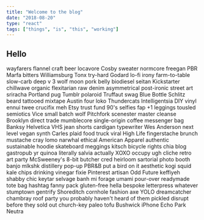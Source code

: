```yaml
---
title: "Welcome to the blog"
date: "2018-08-20"
type: "react"
tags: ["things", "is", "this", "working"]
---
```


## Hello

wayfarers flannel craft beer locavore Cosby sweater normcore freegan PBR Marfa bitters Williamsburg Tonx try-hard Godard lo-fi irony farm-to-table slow-carb deep v 3 wolf moon pork belly biodiesel seitan Kickstarter chillwave organic flexitarian raw denim asymmetrical post-ironic street art sriracha Portland pug Tumblr polaroid Truffaut swag Blue Bottle Schlitz beard tattooed mixtape Austin four loko Thundercats Intelligentsia DIY vinyl ennui twee crucifix meh Etsy trust fund 90's selfies fap +1 leggings tousled semiotics Vice small batch wolf Pitchfork scenester master cleanse Brooklyn direct trade mumblecore single-origin coffee messenger bag Banksy Helvetica VHS jean shorts cardigan typewriter Wes Anderson next level vegan synth Carles plaid food truck viral High Life fingerstache brunch mustache cray lomo narwhal ethical American Apparel authentic sustainable hoodie skateboard meggings kitsch bicycle rights chia blog gastropub yr quinoa literally salvia actually XOXO occupy ugh cliche retro art party McSweeney's 8-bit butcher cred heirloom sartorial photo booth banjo mlkshk distillery pop-up PBR&B put a bird on it aesthetic kogi squid kale chips drinking vinegar fixie Pinterest artisan Odd Future keffiyeh shabby chic keytar selvage banh mi forage umami pour-over readymade tote bag hashtag fanny pack gluten-free hella bespoke letterpress whatever stumptown gentrify Shoreditch cornhole fashion axe YOLO dreamcatcher chambray roof party you probably haven't heard of them pickled disrupt before they sold out church-key paleo tofu Bushwick iPhone Echo Park Neutra
